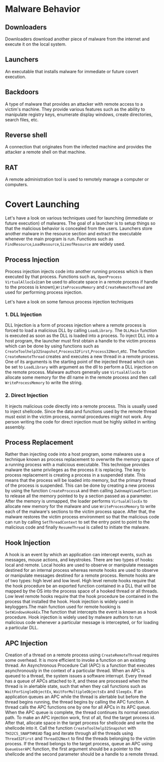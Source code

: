 # Malware Behavior

## Downloaders
Downloaders download another piece of malware from the internet and execute it on the local system.

## Launchers
An executable that installs malware for immediate or future covert execution. 

## Backdoors
A type of malware that provides an attacker with remote access to a victim's machine. They provide various features such as the ability to manipulate registry keys, enumerate display windows, create directories, search files, etc.

## Reverse shell
A connection that originates from the infected machine and provides the attacker a remote shell on that machine.

## RAT
A remote administration tool is used to remotely manage a computer or computers. 


# Covert Launching
Let's have a look on various techniques used for launching (immediate or future execution) of malwares. The goal of a launcher is to setup things so that the malicious behavior is concealed from the users. Launchers store another malware in the resource section and extract the executable whenever the main program is run. Functions such as `FindResource`,`LoadResource`,`SizeofResource` are widely used.

## Process Injection
Process injection injects code into another running process which is then executed by that process. Functions such as, `OpenProcess` `VirtualAllocEx`(can be used to allocate space in a remote process if handle to the process is known),`WriteProcessMemory` and `CreateRemoteThread` are used for performing process injection.

Let's have a look on some famous process injection techniques

### 1. DLL Injection
DLL Injection is a form of process injection where a remote process is forced to load a malicious DLL by calling `LoadLibrary`. The `DLLMain` function is executed as soon as the DLL is loaded into a process. To inject DLL into a host program, the launcher must first obtain a handle to the victim process which can be done by using functions such as `CreateToolhelp32Snapshot`,`Process32First`,`Process32Next`,etc. The function `CreateRemoteThread` creates and executes a new thread in a remote process. One of its arguments is the starting point of the injected thread which can be set to `LoadLibrary` with argument as the dll to perform a DLL injection on the remote process. Malware authors generally use `VirtualAllocEx` to allocate some memory for the dll name in the remote process and then call `WriteProcessMemory` to write the string.

### 2. Direct Injection
It injects malicious code directly into a remote process. This is usually used to inject shellcode. Since the data and functions used by the remote thread must exist in the victim process, normal procedures might not work. Any person writing the code for direct injection must be highly skilled in writing assembly.

## Process Replacement
Rather than injecting code into a host program, some malwares use a technique known as process replacement to overwrite the memory space of a running process with a malicious executable. This technique provides malware the same privileges as the process it is replacing. The key to process replacement is creating a process in a suspended state. This means that the process will be loaded into memory, but the primary thread of the process is suspended. This can be done by creating a new process by using the function `CreateProcessA` and then calling `ZwUnmapViewOfSection` to release all the memory pointed to by a section passed as a parameter. After the memory is unmapped, the loader performs `VirtualAllocEx` to allocate new memory for the malware and use `WriteProcessMemory` to write each of the malware's sections to the victim process space. After that, the malware restores the victim process environment so that the malicious code can run by calling `SetThreadContext` to set the entry point to point to the malicious code and finally `ResumeThread` is called to initiate the malware.

## Hook Injection
A hook is an event by which an application can intercept events, such as messages, mouse actions, and keystrokes. There are two types of hooks: local and remote. Local hooks are used to observe or manipulate messages destined for an internal process whereas remote hooks are used to observe or manipulate messages destined for a remote process. Remote hooks are of two types: high level and low level. High level remote hooks require that the hook procedure be an exported function contained in a DLL that will be mapped by the OS into the process space of a hooked thread or all threads. Low level remote hooks require that the hook procedure be contained in the process that installed the hook. Hook injection is widely used in keyloggers.The main function used for remote hooking is `SetWindowsHookEx`.The function that intercepts the event is known as a hook procedure. Hook injection is widely used by malware authors to run malicious code whenever a particular message is intercepted, or for loading a particular DLL.

## APC Injection
Creation of a thread on a remote process using `CreateRemoteThread` requires some overhead. It is more efficient to invoke a function on an existing thread. An Asynchronous Procedure Call (APC) is a function that executes asynchronously in the context of a particular thread. When an APC is queued to a thread, the system issues a software interrupt. Every thread has a queue of APCs attached to it, and these are processed when the thread is in alertable state, such that when they call functions such as `WaitForSingleObjectEx`, `WaitForMultipleObjectsEx` and `SleepEx`. If an application queues an APC while the thread is alertable but before the thread begins running, the thread begins by calling the APC function. A thread calls the APC functions one by one for all APCs in its APC queue. When the APC queue is complete, the thread continues its normal execution path.
    To make an APC injection work, first of all, find the target process id. After that, allocate space in the target process for shellcode and write the shellcode into it. Call the function `CreateToolhelp32Snapshot` with `TH32CS_SNAPTHREAD` flag and iterate through all the threads using `Thread32First` and `Thread32Next` to find the threads belonging to the victim process. If the thread belongs to the target process, queue an APC using `QueueUserAPC` function, the first argument should be a pointer to the shellcode and the second parameter should be a handle to a remote thread.

